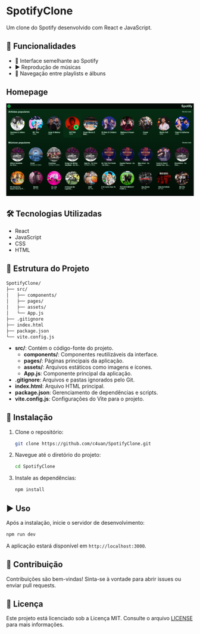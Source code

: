 # SpotifyClone

Um clone do Spotify desenvolvido com React e JavaScript.

## 📌 Funcionalidades

- 🎵 Interface semelhante ao Spotify
- ▶️ Reprodução de músicas
- 📂 Navegação entre playlists e álbuns

## Homepage
  ![Homepage do SpotifyClone](screenshots/homepage.png)

## 🛠 Tecnologias Utilizadas

- React
- JavaScript
- CSS
- HTML

## 📁 Estrutura do Projeto

```
SpotifyClone/
├── src/
│   ├── components/
│   ├── pages/
│   ├── assets/
│   └── App.js
├── .gitignore
├── index.html
├── package.json
└── vite.config.js
```

- **src/**: Contém o código-fonte do projeto.
  - **components/**: Componentes reutilizáveis da interface.
  - **pages/**: Páginas principais da aplicação.
  - **assets/**: Arquivos estáticos como imagens e ícones.
  - **App.js**: Componente principal da aplicação.
- **.gitignore**: Arquivos e pastas ignorados pelo Git.
- **index.html**: Arquivo HTML principal.
- **package.json**: Gerenciamento de dependências e scripts.
- **vite.config.js**: Configurações do Vite para o projeto.

## 🚀 Instalação

1. Clone o repositório:
   ```bash
   git clone https://github.com/c4uan/SpotifyClone.git
   ```

2. Navegue até o diretório do projeto:
   ```bash
   cd SpotifyClone
   ```

3. Instale as dependências:
   ```bash
   npm install
   ```

## ▶️ Uso

Após a instalação, inicie o servidor de desenvolvimento:

```bash
npm run dev
```

A aplicação estará disponível em `http://localhost:3000`.

## 🤝 Contribuição

Contribuições são bem-vindas! Sinta-se à vontade para abrir issues ou enviar pull requests.

## 📜 Licença

Este projeto está licenciado sob a Licença MIT. Consulte o arquivo [LICENSE](LICENSE) para mais informações.



